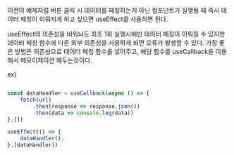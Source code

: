 이전의 예제처럼 버튼 클릭 시 데이터를 페칭하는게 아닌 컴포넌트가 실행될 때 즉시 데이터 페칭이 이뤄지게 하고 싶으면
useEffect를 사용하면 된다.

useEffect의 의존성을 비워놔도 최초 1회 실행시에만 데이터 페칭이 이뤄질 수 있지만
데이터 페칭 함수에 다른 외부 의존성을 사용하게 되면 오류가 발생할 수 있다.
가장 좋은 방법은 의존성으로 데이터 페칭 함수를 넣어주고, 해당 함수를 useCallback을 이용해서 메모이제이션 해두는것이다.

ex)
```javascript

const dataHandler = useCallback(async () => {
    fetch(url)
        .then(response => response.json())
        .then(data => console.log(data))
},[])

useEffect(() => {
    dataHandler();
},[dataHandler])

```